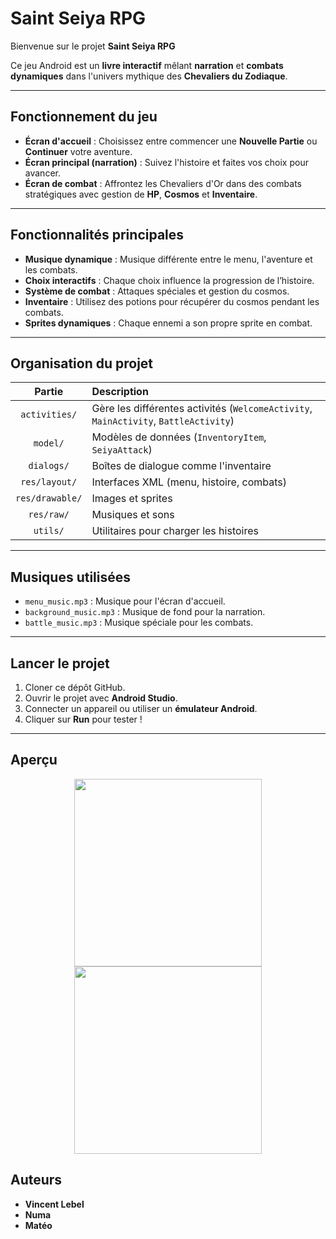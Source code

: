 # Saint Seiya RPG

Bienvenue sur le projet **Saint Seiya RPG**

Ce jeu Android est un **livre interactif** mêlant **narration** et **combats dynamiques** dans l'univers mythique des **Chevaliers du Zodiaque**.

---

## Fonctionnement du jeu

- **Écran d'accueil** : Choisissez entre commencer une **Nouvelle Partie** ou **Continuer** votre aventure.
- **Écran principal (narration)** : Suivez l'histoire et faites vos choix pour avancer.
- **Écran de combat** : Affrontez les Chevaliers d'Or dans des combats stratégiques avec gestion de **HP**, **Cosmos** et **Inventaire**.

---

## Fonctionnalités principales

- **Musique dynamique** : Musique différente entre le menu, l'aventure et les combats.
- **Choix interactifs** : Chaque choix influence la progression de l’histoire.
- **Système de combat** : Attaques spéciales et gestion du cosmos.
- **Inventaire** : Utilisez des potions pour récupérer du cosmos pendant les combats.
- **Sprites dynamiques** : Chaque ennemi a son propre sprite en combat.

---

## Organisation du projet

| Partie | Description |
|:------:|:------------|
| `activities/` | Gère les différentes activités (`WelcomeActivity`, `MainActivity`, `BattleActivity`) |
| `model/` | Modèles de données (`InventoryItem`, `SeiyaAttack`) |
| `dialogs/` | Boîtes de dialogue comme l'inventaire |
| `res/layout/` | Interfaces XML (menu, histoire, combats) |
| `res/drawable/` | Images et sprites |
| `res/raw/` | Musiques et sons |
| `utils/` | Utilitaires pour charger les histoires |

---

## Musiques utilisées

- `menu_music.mp3` : Musique pour l'écran d'accueil.
- `background_music.mp3` : Musique de fond pour la narration.
- `battle_music.mp3` : Musique spéciale pour les combats.

---

## Lancer le projet

1. Cloner ce dépôt GitHub.
2. Ouvrir le projet avec **Android Studio**.
3. Connecter un appareil ou utiliser un **émulateur Android**.
4. Cliquer sur **Run** pour tester !

---
## Aperçu

<p align="center">
  <img src="https://github.com/user-attachments/assets/f8c8846b-d70c-4f89-a4a3-02ddbad0f345" width="300"/>
  <img src="https://github.com/user-attachments/assets/da75fd06-7886-4487-abed-afb8c9e0caf4" width="300"/>  
</p>




## Auteurs

- **Vincent Lebel**
- **Numa**
- **Matéo**
